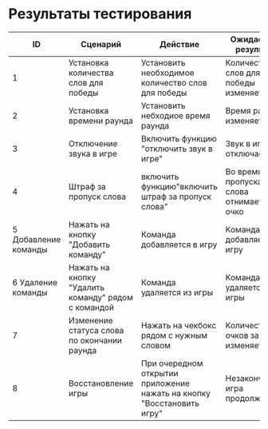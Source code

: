 # Результаты тестирования
| ID  | Сценарий | Действие | Ожидаемый результат | Фактический результат | Оценка |
| ------------- | ------------- | ------------- | ------------- | ------------- | ------------- |
| 1 | Установка количества слов для победы| Установить необходимое количество слов для победы| Количество слов для победы изменяется| Количество слов для победы изменяется | Пройден|
|2| Установка времени раунда| Установить небходиое время раунда| Время раунда изменяется| Время раунда ожидается | Пройден|
|3| Отключение звука в игре| Включить функцию "отключить звук в игре"| Звук в игре отключается| Звук в игре отключается | Пройден |
|4| Штраф за пропуск слова|включить функцию"включить штраф за пропуск слова"| Во время пропуска слова отнимается очко| Очки снимаются| Пройден|
|5 Добавление команды| Нажать на кнопку "Добавить команду" | Команда добавляется в игру| Команда добавляется в игру| Пройден|
|6 Удаление команды |Нажать на кнопку "Удалить команду" рядом с командой| Команда удаляется из игры| Команда удаляется из игры | Пройден|
|7| Изменение статуса слова по окончании раунда| Нажать на чекбокс рядом с нужным словом| Количество очков за раунд изменяется| Количество очков за раунд изменяется| Проден|
|8| Восстановление игры| При очередном открытии приложение нажать на кнопку "Восстановить игру"| Незаконченная игра продолжается| Незаконченная игра продолжается | Пройден|

